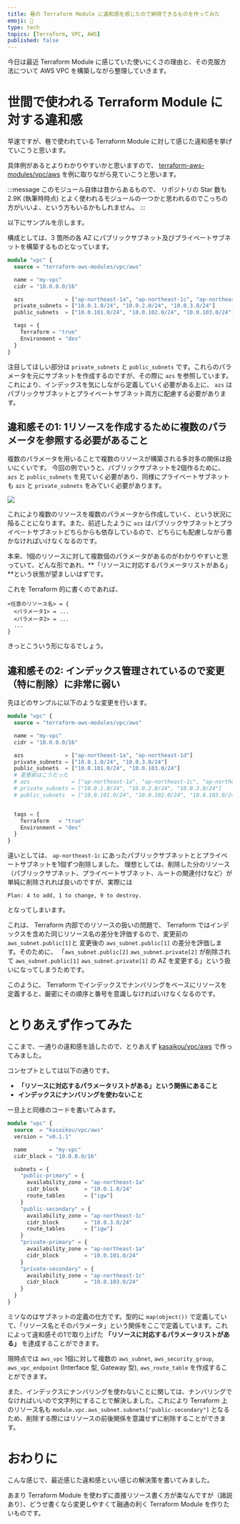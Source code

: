 ```yaml
---
title: 巷の Terraform Module に違和感を感じたので納得できるものを作ってみた
emoji: 🧪
type: tech
topics: [Terraform, VPC, AWS]
published: false
---
```


今日は最近 Terraform Module に感じていた使いにくさの理由と、その克服方法について AWS VPC を構築しながら整理していきます。

# 世間で使われる Terraform Module に対する違和感

早速ですが、巷で使われている Terraform Module に対して感じた違和感を挙げていこうと思います。

具体例があるとよりわかりやすいかと思いますので、 [terraform-aws-modules/vpc/aws](https://registry.terraform.io/modules/terraform-aws-modules/vpc/aws/latest) を例に取りながら見ていこうと思います。

:::message
このモジュール自体は昔からあるもので、 リポジトリの Star 数も 2.9K (執筆時時点) とよく使われるモジュールの一つかと思われるのでこっちの方がいいよ、という方もいるかもしれません。
:::

以下にサンプルを示します。

構成としては、3 箇所の各 AZ にパブリックサブネット及びプライベートサブネットを構築するものとなっています。

```terraform
module "vpc" {
  source = "terraform-aws-modules/vpc/aws"

  name = "my-vpc"
  cidr = "10.0.0.0/16"

  azs             = ["ap-northeast-1a", "ap-northeast-1c", "ap-northeast-1d"]
  private_subnets = ["10.0.1.0/24", "10.0.2.0/24", "10.0.3.0/24"]
  public_subnets  = ["10.0.101.0/24", "10.0.102.0/24", "10.0.103.0/24"]

  tags = {
    Terraform = "true"
    Environment = "dev"
  }
}
```

注目してほしい部分は `private_subnets` と `public_subnets` です。これらのパラメータを元にサブネットを作成するのですが、その際に `azs` を参照しています。これにより、インデックスを気にしながら定義していく必要がある上に、 `azs` はパブリックサブネットとプライベートサブネット両方に配慮する必要があります。

## 違和感その1: 1リソースを作成するために複数のパラメータを参照する必要があること

複数のパラメータを用いることで複数のリソースが構築される多対多の関係は扱いにくいです。
今回の例でいうと、パブリックサブネットを2個作るために、 `azs` と `public_subnets` を見ていく必要があり、同様にプライベートサブネットも `azs` と `private_subnets` をみていく必要があります。

![](https://storage.googleapis.com/zenn-user-upload/0f2dd9f15b2b-20240720.png)

これにより複数のリソースを複数のパラメータから作成していく、という状況に陥ることになります。また、前述したように `azs` はパブリックサブネットとプライベートサブネットどちらからも依存しているので、どちらにも配慮しながら書かなければいけなくなるのです。

本来、1個のリソースに対して複数個のパラメータがあるのがわかりやすいと思っていて、どんな形であれ、**「リソースに対応するパラメータリストがある」**という状態が望ましいはずです。

これを Terraform 的に書くのであれば、

```
<任意のリソース名> = {
  <パラメータ1> = ...
  <パラメータ2> = ...
  ...
}
```

きっとこういう形になるでしょう。

## 違和感その2: インデックス管理されているので変更（特に削除）に非常に弱い

先ほどのサンプルに以下のような変更を行います。

```terraform
module "vpc" {
  source = "terraform-aws-modules/vpc/aws"

  name = "my-vpc"
  cidr = "10.0.0.0/16"

  azs             = ["ap-northeast-1a", "ap-northeast-1d"]
  private_subnets = ["10.0.1.0/24", "10.0.3.0/24"]
  public_subnets  = ["10.0.101.0/24", "10.0.103.0/24"]
  # 変更前はこうだった
  # azs             = ["ap-northeast-1a", "ap-northeast-1c", "ap-northeast-1d"]
  # private_subnets = ["10.0.1.0/24", "10.0.2.0/24", "10.0.3.0/24"]
  # public_subnets  = ["10.0.101.0/24", "10.0.102.0/24", "10.0.103.0/24"]


  tags = {
    Terraform   = "true"
    Environment = "dev"
  }
}
```

違いとしては、 `ap-northeast-1c` にあったパブリックサブネットととプライベートサブネットを1個ずつ削除しました。
理想としては、削除した分のリソース（パブリックサブネット、プライベートサブネット、ルートの関連付けなど）が単純に削除されれば良いのですが、実際には

```
Plan: 4 to add, 1 to change, 9 to destroy.
```

となってしまいます。

これは、 Terraform 内部でのリソースの扱いの問題で、 Terraform ではインデックスを含めた同じリソース名の差分を評価するので、変更前の `aws_subnet.public[1]`と 変更後の `aws_subnet.public[1]` の差分を評価します。そのために、 「`aws_subnet.public[2]` `aws_subnet.private[2]` が削除されて `aws_subnet.public[1]` `aws_subnet.private[1]` の AZ を変更する」という扱いになってしまうためです。

このように、 Terraform でインデックスでナンバリングをベースにリソースを定義すると、厳密にその順序と番号を意識しなければいけなくなるのです。

# とりあえず作ってみた

ここまで、一通りの違和感を話したので、とりあえず [kasaikou/vpc/aws](https://registry.terraform.io/modules/kasaikou/vpc/aws/latest) で作ってみました。

コンセプトとしては以下の通りです。

- **「リソースに対応するパラメータリストがある」という関係にあること**
- **インデックスにナンバリングを使わないこと**

一旦上と同様のコードを書いてみます。

```terraform
module "vpc" {
  source  = "kasaikou/vpc/aws"
  version = "v0.1.1"

  name       = "my-vpc"
  cidr_block = "10.0.0.0/16"

  subnets = {
    "public-primary" = {
      availability_zone = "ap-northeast-1a"
      cidr_block        = "10.0.1.0/24"
      route_tables      = ["igw"]
    }
    "public-secondary" = {
      availability_zone = "ap-northeast-1c"
      cidr_block        = "10.0.3.0/24"
      route_tables      = ["igw"]
    }
    "private-primary" = {
      availability_zone = "ap-northeast-1a"
      cidr_block        = "10.0.101.0/24"
    }
    "private-secondary" = {
      availability_zone = "ap-northeast-1c"
      cidr_block        = "10.0.103.0/24"
    }
  }
}

```

ミソなのはサブネットの定義の仕方です。型的に `map(object())` で定義していて、「リソース名とそのパラメータ」という関係をここで定義しています。これによって違和感その1で取り上げた **「リソースに対応するパラメータリストがある」** を達成することができます。

現時点では `aws_vpc` 1個に対して複数の `aws_subnet`, `aws_security_group`, `aws_vpc_endpoint` (Interface 型, Gateway 型), `aws_route_table` を作成することができます。

また、インデックスにナンバリングを使わないことに関しては、ナンバリングでなければいいので文字列にすることで解決しました。これにより Terraform 上のリソース名も `module.vpc.aws_subnet.subnets["public-secondary"]` となるため、削除する際にはリソースの前後関係を意識せずに削除することができます。

# おわりに

こんな感じで、最近感じた違和感といい感じの解決策を書いてみました。

あまり Terraform Module を使わずに直接リソース書く方が楽なんですが（諸説あり）、どうせ書くなら変更しやすくて融通の利く Terraform Module を作りたいものです。
